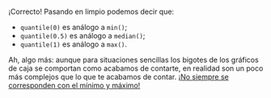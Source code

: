 ¡Correcto! Pasando en limpio podemos decir que:

* `quantile(0)` es análogo a `min()`;
* `quantile(0.5)` es análogo a `median()`;
* `quantile(1)` es análogo a `max()`.

Ah, algo más: aunque para situaciones sencillas los bigotes de los gráficos de caja se comportan como acabamos de contarte, en realidad son un poco más complejos que lo que te acabamos de contar. [¡No siempre se corresponden con el mínimo y máximo!](https://es.wikipedia.org/wiki/Diagrama_de_caja)